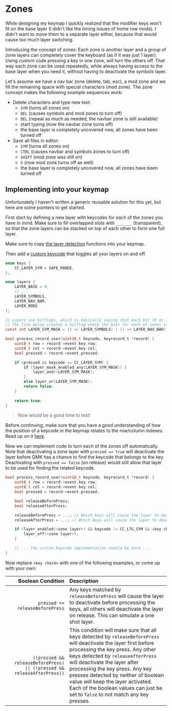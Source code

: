 # Zones
While designing my keymap I quickly realized that the modifier keys won't fit on the base layer (I didn't like the timing issues of home row mods). I didn't want to move them to a separate layer either, because that would cause too much layer switching.

Introducing the concept of zones: Each zone is another layer and a group of zone layers can completely cover the keyboard (as if it was just 1 layer). Using custom code pressing a key in one zone, will turn the others off. That way each zone can be used repeatedly, while always having access to the base layer when you need it, without having to deactivate the symbols layer.

Let's assume we have a nav bar zone (delete, tab, esc), a mod zone and we fill the remaining space with special characters (mod zone). The zone concept makes the following example sequences work:

* Delete characters and type new text:
  * `SYM` (turns all zones on)
  * `DEL` (causes symbols and mod zones to turn off)
  * `DEL` (repeat as much as needed, the navbar zone is still available)
  * start typing (now the navbar zone turns off)
  * the base layer is completely uncovered now, all zones have been turned off
* Save all files in editor:
  * `SYM` (turns all zones on)
  * `CTRL` (causes navbar and symbols zones to turn off)
  * `SHIFT` (mod zone was still on)
  * `S` (now mod zone turns off as well)
  * the base layer is completely uncovered now, all zones have been turned off

## Implementing into your keymap
Unfortunately I haven't written a generic reusable solution for this yet, but here are some pointers to get started.

First start by defining a new layer with keycodes for each of the zones you have in mind. Make sure to fill overlapped slots with `_______` (transparent), so that the zone layers can be stacked on top of each other to form one full layer.

Make sure to copy [the layer detection](/qmk-lib/utility-functions/) functions into your keymap.

Then add a [custom keycode](https://docs.qmk.fm/#/custom_quantum_functions?id=custom-keycodes) that toggles all your layers on and off.

```C
enum keys {
    CC_LAYER_SYM = SAFE_RANGE,
};

enum layers {
    LAYER_BASE = 0,
    // ...
    LAYER_SYMBOLS,
    LAYER_NAV_BAR,
    LAYER_MODS
};

// Layers use bitflags, which is basically saying that each bit (0 or 1) in a number is used as a boolean indicator (a flag).
// The line below creates a bitflag where the bits for each of zones is turned on.
const int LAYER_SYM_MASK = (1 << LAYER_SYMBOLS) | (1 << LAYER_NAV_BAR) | (1 << LAYER_MODS);

bool process_record_user(uint16_t keycode, keyrecord_t *record) {
    uint8_t row = record->event.key.row;
    uint8_t col = record->event.key.col;
    bool pressed = record->event.pressed;

    if (pressed && keycode == CC_LAYER_SYM) {
        if (layer_mask_enabled_any(LAYER_SYM_MASK)) {
            layer_and(~LAYER_SYM_MASK);
        }
        else layer_or(LAYER_SYM_MASK);
        return false;
    }
    
    return true;
}
```

> Now would be a good time to test!

Before continuing, make sure that you have a good understanding of how the position of a keycode in the keymap relates to the row/column indexes. Read up on it [here](/qmk-lib/understanding-key-indexes.md).

Now we can implement code to turn each of the zones off automatically. Note that deactivating a zone layer with `pressed == true` will deactivate the layer before QMK has a chance to find the keycode that belongs to the key. Deactivating with `pressed == false` (on release) would still allow that layer to be used for finding the related keycode.

```C
bool process_record_user(uint16_t keycode, keyrecord_t *record) {
    uint8_t row = record->event.key.row;
    uint8_t col = record->event.key.col;
    bool pressed = record->event.pressed;

    bool releaseBeforePress;
    bool releaseAfterPress;

    releaseBeforePress = ...; // Which keys will cause the layer to deactivate before being handled
    releaseAfterPress = ...; // Which keys will cause the layer to deactivate after being handled

    if (layer_enabled(<zone layer>) && keycode != CC_LTG_SYM && <key check>) {
        layer_off(<zone layer>);
    }

    // ... the custom keycode implementation should be here ...
}
```

Now replace `<key check>` with one of the following examples, or come up with your own:

Boolean Condition | Description
--:|:--
`pressed == releaseBeforePress` | Any keys matched by `releaseBeforePress` will cause the layer to deactivate before processing the keys, all others will deactivate the layer on release. This can simulate a one shot layer.
`((pressed && releaseBeforePress) \|\| (!pressed && releaseAfterPress))`| This condition will make sure that all keys detected by `releaseBeforePress` will deactivate the layer first before processing the key press. Any other keys detected by `releaseAfterPress` will deactivate the layer after processing the key press. Any key presses detected by neither of boolean value will keep the layer activated. Each of the boolean values can just be set to `false` to not match any key presses.

